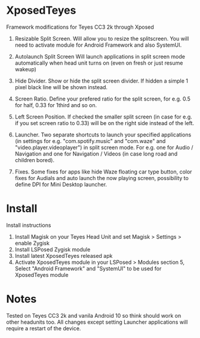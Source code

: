 # XposedTeyes
Framework modifications for Teyes CC3 2k through Xposed

1. Resizable Split Screen.
Will allow you to resize the splitscreen. You will need to activate module for Android Framework and also SystemUI.

2. Autolaunch Split Screen
Will launch applications in split screen mode automatically when head unit turns on (even on fresh or just resume wakeup)

3. Hide Divider.
Show or hide the split screen divider. If hidden a simple 1 pixel black line will be shown instead.

4. Screen Ratio.
Define your prefered ratio for the split screen, for e.g. 0.5 for half, 0.33 for 1third and so on.

5. Left Screen Position.
If checked the smaller split screen (in case for e.g. if you set screen ratio to 0.33) will be on the right side instead of the left.

6. Launcher.
Two separate shortcuts to launch your specified applications (in settings for e.g. "com.spotify.music" and "com.waze" and "video.player.videoplayer") in split screen mode. For e.g. one for Audio / Navigation and one for Navigation / Videos (in case long road and children bored).

7. Fixes.
Some fixes for apps like hide Waze floating car type button, color fixes for Audials and auto launch the now playing screen, possibility to define DPI for Mini Desktop launcher.

# Install
Install instructions

1. Install Magisk on your Teyes Head Unit and set Magisk > Settings > enable Zygisk
2. Install LSPosed Zygisk module
3. Install latest XposedTeyes released apk
4. Activate XposedTeyes module in your LSPosed > Modules section
5, Select "Android Framework" and "SystemUI" to be used for XposedTeyes module

# Notes
Tested on Teyes CC3 2k and vanila Android 10 so think should work on other headunits too.
All changes except setting Launcher applications will require a restart of the device.

